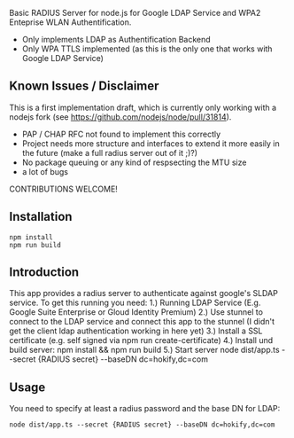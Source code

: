 Basic RADIUS Server for node.js for Google LDAP Service and WPA2 Enteprise WLAN Authentification.
* Only implements LDAP as Authentification Backend
* Only WPA TTLS implemented (as this is the only one that works with Google LDAP Service)

## Known Issues / Disclaimer

This is a first implementation draft, which is currently only working with a nodejs fork (see https://github.com/nodejs/node/pull/31814).

* PAP / CHAP RFC not found to implement this correctly
* Project needs more structure and interfaces to extend it more easily in the future (make a full radius server out of it ;)?)
* No package queuing or any kind of respsecting the MTU size
* a lot of bugs

CONTRIBUTIONS WELCOME!

## Installation

    npm install
    npm run build

## Introduction

This app provides a radius server to authenticate against google's SLDAP service. To get this running
 you need:
 1.) Running LDAP Service (E.g. Google Suite Enterprise or Gloud Identity Premium)
 2.) Use stunnel to connect to the LDAP service and connect this app to the stunnel (I didn't get the client ldap authentication working in here yet)
 3.) Install a SSL certificate (e.g. self signed via npm run create-certificate)
 4.) Install und build server: npm install && npm run build
 5.) Start server node dist/app.ts --secret {RADIUS secret} --baseDN dc=hokify,dc=com
 
 
## Usage

You need to specify at least a radius password and the base DN for LDAP:

	node dist/app.ts --secret {RADIUS secret} --baseDN dc=hokify,dc=com

